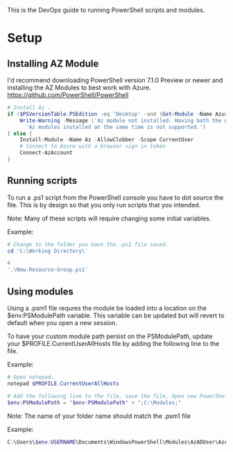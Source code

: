 
This is the DevOps guide to running PowerShell scripts and modules.

# Setup

## Installing AZ Module
I'd recommend downloading PowerShell version 7.1.0 Preview or newer and installing the AZ Modules to best work with Azure.
https://github.com/PowerShell/PowerShell


```powershell
# Install Az .
if ($PSVersionTable.PSEdition -eq 'Desktop' -and (Get-Module -Name AzureRM -ListAvailable)) {
    Write-Warning -Message ('Az module not installed. Having both the AzureRM and ' +
      'Az modules installed at the same time is not supported.')
} else {
    Install-Module -Name Az -AllowClobber -Scope CurrentUser
    # Connect to Azure with a browser sign in token
    Connect-AzAccount
}
```

## Running scripts
To run a .ps1 script from the PowerShell console you have to dot source the file.
This is by design so that you only run scripts that you intended.

Note: Many of these scripts will require changing some initial variables.

Example:

```powershell
# Change to the folder you have the .ps1 file saved.
cd 'C:\Working Directory\'

# 
'.\New-Resource-Group.ps1'

```

## Using modules
Using a .psm1 file requres the module be loaded into a location on the $env:PSModulePath variable.
This variable can be updated but will revert to default when you open a new session.

To have your custom module path persist on the PSModulePath, update your $PROFILE.CurrentUserAllHosts file by adding the following line to the file.

Example:

```powershell
# Open notepad.
notepad $PROFILE.CurrentUserAllHosts

# Add the following line to the file, save the file, Open new PowerShell session.
$env:PSModulePath = "$env:PSModulePath" + ";C:\Modules;"

```

Note: The name of your folder name should match the .psm1 file 

Example:

```powershell
C:\Users\$env:USERNAME\Documents\WindowsPowerShell\Modules\AzADUser\AzADUser.psm1
```
